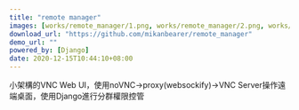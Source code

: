 ```yaml
---
title: "remote manager"
images: [works/remote_manager/1.png, works/remote_manager/2.png, works/remote_manager/3.png]
download_url: "https://github.com/mikanbearer/remote_manager"
demo_url: ""
powered_by: [Django]
date: 2020-12-15T10:44:10+08:00
---
```

小架構的VNC Web UI，使用noVNC→proxy(websockify)→VNC Server操作遠端桌面，使用Django進行分群權限控管